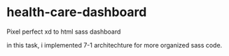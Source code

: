 # health-care-dashboard
Pixel perfect xd to html sass dashboard

in this task, i implemented 7-1 architechture for more organized sass code.
